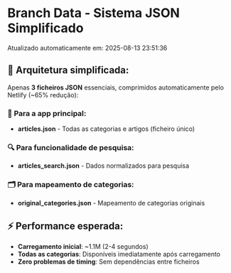 # Branch Data - Sistema JSON Simplificado
Atualizado automaticamente em: 2025-08-13 23:51:36

## 🎯 Arquitetura simplificada:
Apenas **3 ficheiros JSON** essenciais, comprimidos automaticamente pelo Netlify (~65% redução):

### 📱 Para a app principal:
- **articles.json** - Todas as categorias e artigos (ficheiro único)

### 🔍 Para funcionalidade de pesquisa:
- **articles_search.json** - Dados normalizados para pesquisa

### 🗂️ Para mapeamento de categorias:
- **original_categories.json** - Mapeamento de categorias originais

## ⚡ Performance esperada:
- **Carregamento inicial**: ~1.1M (2-4 segundos)
- **Todas as categorias**: Disponíveis imediatamente após carregamento
- **Zero problemas de timing**: Sem dependências entre ficheiros
